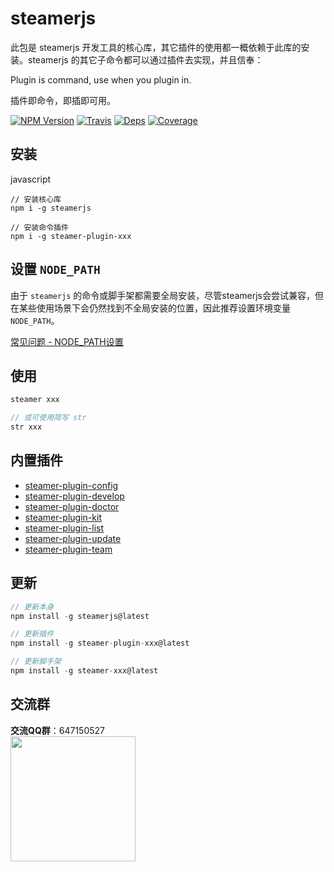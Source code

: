 # steamerjs

此包是 steamerjs 开发工具的核心库，其它插件的使用都一概依赖于此库的安装。steamerjs 的其它子命令都可以通过插件去实现，并且信奉：

Plugin is command, use when you plugin in.

插件即命令，即插即可用。

[![NPM Version](https://img.shields.io/npm/v/steamerjs.svg?style=flat)](https://www.npmjs.com/package/steamerjs)
[![Travis](https://img.shields.io/travis/steamerjs/steamerjs.svg)](https://travis-ci.org/steamerjs/steamerjs)
[![Deps](https://david-dm.org/steamerjs/steamerjs.svg)](https://img.shields.io/steamerjs/steamerjs)
[![Coverage](https://img.shields.io/coveralls/steamerjs/steamerjs.svg)](https://coveralls.io/github/steamerjs/steamerjs)


## 安装
javascript
```
// 安装核心库
npm i -g steamerjs

// 安装命令插件
npm i -g steamer-plugin-xxx
```


## 设置 `NODE_PATH`

由于 `steamerjs` 的命令或脚手架都需要全局安装，尽管steamerjs会尝试兼容，但在某些使用场景下会仍然找到不全局安装的位置，因此推荐设置环境变量 `NODE_PATH`。

[常见问题 - NODE_PATH设置](https://steamerjs.github.io/docs/introduction/Steamer-QA.html)


## 使用
```javascript
steamer xxx

// 或可使用简写 str
str xxx
```

## 内置插件
* [steamer-plugin-config](https://steamerjs.github.io/docs/builtin-plugins/Steamer-Plugin-Config.html)
* [steamer-plugin-develop](https://steamerjs.github.io/docs/builtin-plugins/Steamer-Plugin-Develop.html)
* [steamer-plugin-doctor](https://steamerjs.github.io/docs/builtin-plugins/Steamer-Plugin-Doctor.html)
* [steamer-plugin-kit](https://steamerjs.github.io/docs/plugins/Steamer-Plugin-Kit.html)
* [steamer-plugin-list](https://steamerjs.github.io/docs/builtin-plugins/Steamer-Plugin-List.html)
* [steamer-plugin-update](https://steamerjs.github.io/docs/builtin-plugins/Steamer-Plugin-Update.html)
* [steamer-plugin-team](https://steamerjs.github.io/docs/builtin-plugins/Steamer-Plugin-Team.html)


## 更新
```javascript
// 更新本身
npm install -g steamerjs@latest

// 更新插件
npm install -g steamer-plugin-xxx@latest

// 更新脚手架
npm install -g steamer-xxx@latest
```

## 交流群
__交流QQ群__：647150527
<br/>
<img src="http://pub.idqqimg.com/pc/misc/files/20180507/6175ec88c78d4efba925d31d4ce10752.jpg" width="200px"/>